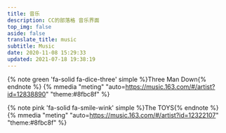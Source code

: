```yaml
---
title: 音乐
description: CC的部落格 音乐界面
top_img: false
aside: false
translate_title: music
subtitle: Music
date: 2020-11-08 15:29:33
updated: 2021-07-18 19:38:19
---
```

{% note green 'fa-solid fa-dice-three' simple %}Three Man Down{% endnote %}
{% mmedia "meting" "auto=https://music.163.com/#/artist?id=12838890" "theme:#8fbc8f" %}

{% note pink 'fa-solid fa-smile-wink' simple %}The TOYS{% endnote %}
{% mmedia "meting" "auto=https://music.163.com/#/artist?id=12322107" "theme:#8fbc8f" %}